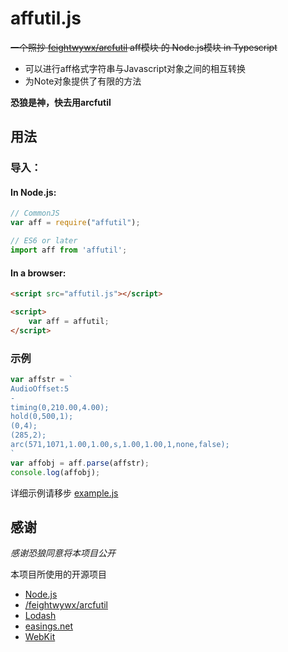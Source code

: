 # affutil.js
~~一个照抄 [feightwywx/arcfutil](https://github.com/feightwywx/arcfutil) aff模块 的 Node.js模块 in Typescript~~

* 可以进行aff格式字符串与Javascript对象之间的相互转换
* 为Note对象提供了有限的方法

**恐狼是神，快去用arcfutil**

## 用法
### 导入：
#### In Node.js:
```javascript
// CommonJS
var aff = require("affutil");

// ES6 or later
import aff from 'affutil';
```

#### In a browser:
```html
<script src="affutil.js"></script>

<script>
    var aff = affutil;
</script>
```

### 示例
```javascript
var affstr = `
AudioOffset:5
-
timing(0,210.00,4.00);
hold(0,500,1);
(0,4);
(285,2);
arc(571,1071,1.00,1.00,s,1.00,1.00,1,none,false);
`
var affobj = aff.parse(affstr);
console.log(affobj);
```
详细示例请移步 [example.js](./example.js)

## 感谢
*感谢恐狼同意将本项目公开*

本项目所使用的开源项目
* [Node.js](https://nodejs.org/)
* [/feightwywx/arcfutil](https://github.com/feightwywx/arcfutil)
* [Lodash](https://github.com/lodash/lodash)
* [easings.net](https://easings.net/)
* [WebKit](https://webkit.org/)